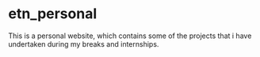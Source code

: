# etn_personal
This is a personal website, which contains some of the projects that i have undertaken during my breaks and internships.
